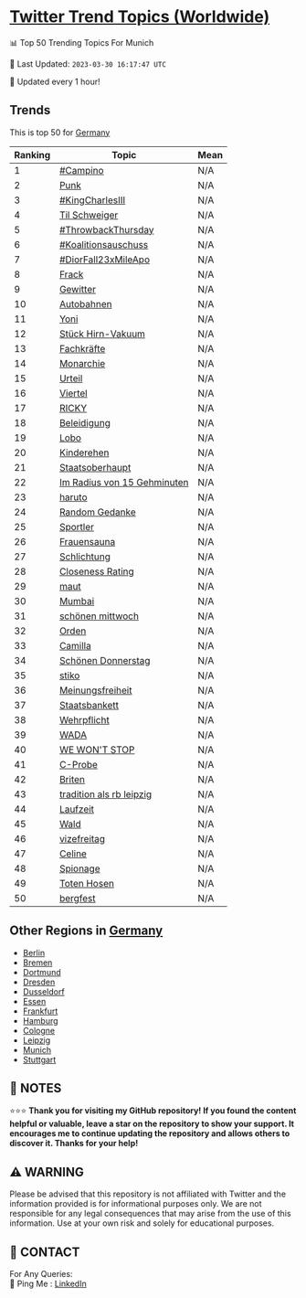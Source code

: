 [Twitter Trend Topics (Worldwide)](https://github.com/ErcinDedeoglu/Twitter-Trend-Topics)
==========


📊 Top 50 Trending Topics For Munich

📆 Last Updated: `2023-03-30 16:17:47 UTC`

🔧 Updated every 1 hour!


## Trends

This is top 50 for [Germany](</Germany>)

| Ranking | Topic | Mean |
| ------- | ------------ | ------------ |
| 1 | [#Campino](http://twitter.com/search?q=%23Campino) | N/A |
| 2 | [Punk](http://twitter.com/search?q=Punk) | N/A |
| 3 | [#KingCharlesIII](http://twitter.com/search?q=%23KingCharlesIII) | N/A |
| 4 | [Til Schweiger](http://twitter.com/search?q=Til+Schweiger) | N/A |
| 5 | [#ThrowbackThursday](http://twitter.com/search?q=%23ThrowbackThursday) | N/A |
| 6 | [#Koalitionsauschuss](http://twitter.com/search?q=%23Koalitionsauschuss) | N/A |
| 7 | [#DiorFall23xMileApo](http://twitter.com/search?q=%23DiorFall23xMileApo) | N/A |
| 8 | [Frack](http://twitter.com/search?q=Frack) | N/A |
| 9 | [Gewitter](http://twitter.com/search?q=Gewitter) | N/A |
| 10 | [Autobahnen](http://twitter.com/search?q=Autobahnen) | N/A |
| 11 | [Yoni](http://twitter.com/search?q=Yoni) | N/A |
| 12 | [Stück Hirn-Vakuum](http://twitter.com/search?q=St%c3%bcck+Hirn-Vakuum) | N/A |
| 13 | [Fachkräfte](http://twitter.com/search?q=Fachkr%c3%a4fte) | N/A |
| 14 | [Monarchie](http://twitter.com/search?q=Monarchie) | N/A |
| 15 | [Urteil](http://twitter.com/search?q=Urteil) | N/A |
| 16 | [Viertel](http://twitter.com/search?q=Viertel) | N/A |
| 17 | [RICKY](http://twitter.com/search?q=RICKY) | N/A |
| 18 | [Beleidigung](http://twitter.com/search?q=Beleidigung) | N/A |
| 19 | [Lobo](http://twitter.com/search?q=Lobo) | N/A |
| 20 | [Kinderehen](http://twitter.com/search?q=Kinderehen) | N/A |
| 21 | [Staatsoberhaupt](http://twitter.com/search?q=Staatsoberhaupt) | N/A |
| 22 | [Im Radius von 15 Gehminuten](http://twitter.com/search?q=Im+Radius+von+15+Gehminuten) | N/A |
| 23 | [haruto](http://twitter.com/search?q=haruto) | N/A |
| 24 | [Random Gedanke](http://twitter.com/search?q=Random+Gedanke) | N/A |
| 25 | [Sportler](http://twitter.com/search?q=Sportler) | N/A |
| 26 | [Frauensauna](http://twitter.com/search?q=Frauensauna) | N/A |
| 27 | [Schlichtung](http://twitter.com/search?q=Schlichtung) | N/A |
| 28 | [Closeness Rating](http://twitter.com/search?q=Closeness+Rating) | N/A |
| 29 | [maut](http://twitter.com/search?q=maut) | N/A |
| 30 | [Mumbai](http://twitter.com/search?q=Mumbai) | N/A |
| 31 | [schönen mittwoch](http://twitter.com/search?q=sch%c3%b6nen+mittwoch) | N/A |
| 32 | [Orden](http://twitter.com/search?q=Orden) | N/A |
| 33 | [Camilla](http://twitter.com/search?q=Camilla) | N/A |
| 34 | [Schönen Donnerstag](http://twitter.com/search?q=Sch%c3%b6nen+Donnerstag) | N/A |
| 35 | [stiko](http://twitter.com/search?q=stiko) | N/A |
| 36 | [Meinungsfreiheit](http://twitter.com/search?q=Meinungsfreiheit) | N/A |
| 37 | [Staatsbankett](http://twitter.com/search?q=Staatsbankett) | N/A |
| 38 | [Wehrpflicht](http://twitter.com/search?q=Wehrpflicht) | N/A |
| 39 | [WADA](http://twitter.com/search?q=WADA) | N/A |
| 40 | [WE WON'T STOP](http://twitter.com/search?q=WE+WON%27T+STOP) | N/A |
| 41 | [C-Probe](http://twitter.com/search?q=C-Probe) | N/A |
| 42 | [Briten](http://twitter.com/search?q=Briten) | N/A |
| 43 | [tradition als rb leipzig](http://twitter.com/search?q=tradition+als+rb+leipzig) | N/A |
| 44 | [Laufzeit](http://twitter.com/search?q=Laufzeit) | N/A |
| 45 | [Wald](http://twitter.com/search?q=Wald) | N/A |
| 46 | [vizefreitag](http://twitter.com/search?q=vizefreitag) | N/A |
| 47 | [Celine](http://twitter.com/search?q=Celine) | N/A |
| 48 | [Spionage](http://twitter.com/search?q=Spionage) | N/A |
| 49 | [Toten Hosen](http://twitter.com/search?q=Toten+Hosen) | N/A |
| 50 | [bergfest](http://twitter.com/search?q=bergfest) | N/A |



## Other Regions in [Germany](</Germany>)

* [Berlin](</Germany/Berlin.md>)
* [Bremen](</Germany/Bremen.md>)
* [Dortmund](</Germany/Dortmund.md>)
* [Dresden](</Germany/Dresden.md>)
* [Dusseldorf](</Germany/Dusseldorf.md>)
* [Essen](</Germany/Essen.md>)
* [Frankfurt](</Germany/Frankfurt.md>)
* [Hamburg](</Germany/Hamburg.md>)
* [Cologne](</Germany/Cologne.md>)
* [Leipzig](</Germany/Leipzig.md>)
* [Munich](</Germany/Munich.md>)
* [Stuttgart](</Germany/Stuttgart.md>)



## 📝 NOTES

⭐⭐⭐ **Thank you for visiting my GitHub repository! If you found the content helpful or valuable, leave a star on the repository to show your support. It encourages me to continue updating the repository and allows others to discover it. Thanks for your help!**


## ⚠️ WARNING

Please be advised that this repository is not affiliated with Twitter and the information provided is for informational purposes only. We are not responsible for any legal consequences that may arise from the use of this information. Use at your own risk and solely for educational purposes.


## 📨 CONTACT

 For Any Queries:  
            🏓 Ping Me : [LinkedIn](https://www.linkedin.com/in/ercindedeoglu/)
